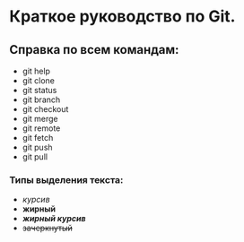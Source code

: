 # Краткое руководство по Git.
## Справка по всем командам:
* git help
* git clone
* git status
* git branch
* git checkout
* git merge
* git remote
* git fetch
* git push
* git pull
### Типы выделения текста:
* *курсив*  
* **жирный**  
* ***жирный курсив***  
* ~~зачеркнутый~~
